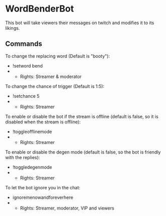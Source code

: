 # WordBenderBot
This bot will take viewers their messages on twitch and modifies it to its likings.

## Commands

To change the replacing word (Default is "booty"):
 - !setword bend
 - - Rights: Streamer & moderator

To change the chance of trigger (Default is 1:5):
 - !setchance 5
 - - Rights: Streamer

To enable or disable the bot if the stream is offline (default is false, so it is disabled when the stream is offline):
 - !toggleofflinemode
 - - Rights: Streamer

To enable or disable the degen mode (default is false, so the bot is friendly with the replies):
 - !toggledegenmode
 - - Rights: Streamer

 To let the bot ignore you in the chat:
 - ignoremenowandforeverhere
 - - Rights: Streamer, moderator, VIP and viewers
